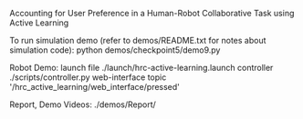 Accounting for User Preference in a Human-Robot Collaborative Task
using Active Learning

To run simulation demo (refer to demos/README.txt for notes about simulation code):
python demos/checkpoint5/demo9.py

Robot Demo:
launch file
	./launch/hrc-active-learning.launch
controller
	./scripts/controller.py
web-interface topic
	'/hrc_active_learning/web_interface/pressed'

Report, Demo Videos:
	./demos/Report/